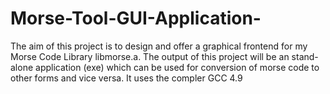 # Morse-Tool-GUI-Application-
The aim of this project is to design and offer a graphical frontend for my Morse Code Library libmorse.a. The output of this project will be an stand-alone application (exe) which can be used for conversion of morse code to other forms and vice versa. It uses the compler GCC 4.9
